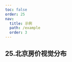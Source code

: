 ```yaml
---
toc: false
order: 25
nav:
  title: 示例
  path: /example
  order: 3
---
```


## 25.北京房价视觉分布

<code src= './iconImage/index.tsx' compact="true" defaultShowCode></code>
